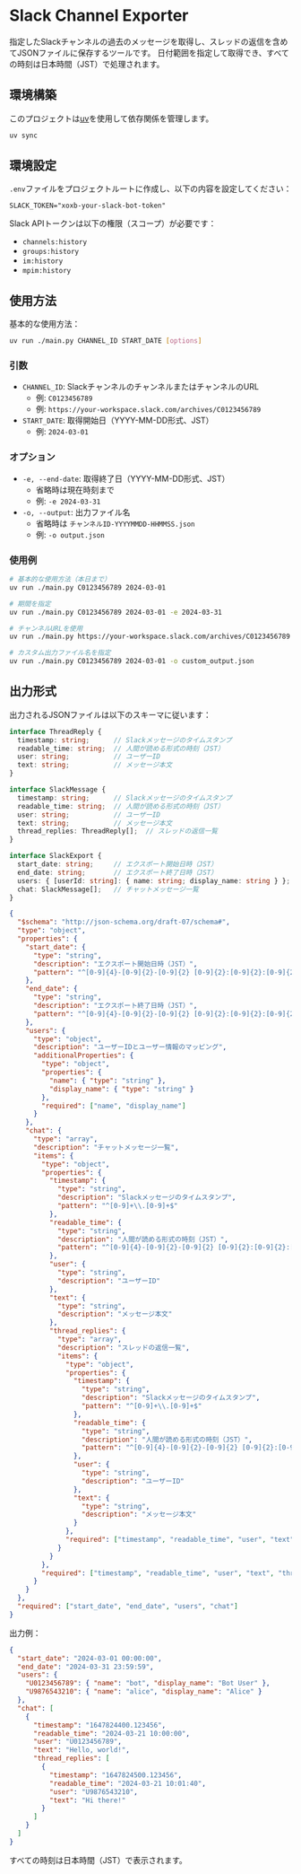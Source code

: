 # Slack Channel Exporter

指定したSlackチャンネルの過去のメッセージを取得し、スレッドの返信を含めてJSONファイルに保存するツールです。
日付範囲を指定して取得でき、すべての時刻は日本時間（JST）で処理されます。

## 環境構築

このプロジェクトは[uv](https://github.com/astral-sh/uv)を使用して依存関係を管理します。

```bash
uv sync
```

## 環境設定

`.env`ファイルをプロジェクトルートに作成し、以下の内容を設定してください：

```env
SLACK_TOKEN="xoxb-your-slack-bot-token"
```

Slack APIトークンは以下の権限（スコープ）が必要です：
- `channels:history`
- `groups:history`
- `im:history`
- `mpim:history`

## 使用方法

基本的な使用方法：

```bash
uv run ./main.py CHANNEL_ID START_DATE [options]
```

### 引数

- `CHANNEL_ID`: SlackチャンネルのチャンネルまたはチャンネルのURL
  - 例: `C0123456789`
  - 例: `https://your-workspace.slack.com/archives/C0123456789`
- `START_DATE`: 取得開始日（YYYY-MM-DD形式、JST）
  - 例: `2024-03-01`

### オプション

- `-e, --end-date`: 取得終了日（YYYY-MM-DD形式、JST）
  - 省略時は現在時刻まで
  - 例: `-e 2024-03-31`
- `-o, --output`: 出力ファイル名
  - 省略時は `チャンネルID-YYYYMMDD-HHMMSS.json`
  - 例: `-o output.json`

### 使用例

```bash
# 基本的な使用方法（本日まで）
uv run ./main.py C0123456789 2024-03-01

# 期間を指定
uv run ./main.py C0123456789 2024-03-01 -e 2024-03-31

# チャンネルURLを使用
uv run ./main.py https://your-workspace.slack.com/archives/C0123456789 2024-03-01

# カスタム出力ファイル名を指定
uv run ./main.py C0123456789 2024-03-01 -o custom_output.json
```

## 出力形式

出力されるJSONファイルは以下のスキーマに従います：

```typescript
interface ThreadReply {
  timestamp: string;      // Slackメッセージのタイムスタンプ
  readable_time: string;  // 人間が読める形式の時刻（JST）
  user: string;           // ユーザーID
  text: string;           // メッセージ本文
}

interface SlackMessage {
  timestamp: string;      // Slackメッセージのタイムスタンプ
  readable_time: string;  // 人間が読める形式の時刻（JST）
  user: string;           // ユーザーID
  text: string;           // メッセージ本文
  thread_replies: ThreadReply[];  // スレッドの返信一覧
}

interface SlackExport {
  start_date: string;     // エクスポート開始日時（JST）
  end_date: string;       // エクスポート終了日時（JST）
  users: { [userId: string]: { name: string; display_name: string } }; // ユーザーIDとユーザー情報のマッピング
  chat: SlackMessage[];   // チャットメッセージ一覧
}
```

```json
{
  "$schema": "http://json-schema.org/draft-07/schema#",
  "type": "object",
  "properties": {
    "start_date": {
      "type": "string",
      "description": "エクスポート開始日時（JST）",
      "pattern": "^[0-9]{4}-[0-9]{2}-[0-9]{2} [0-9]{2}:[0-9]{2}:[0-9]{2}$"
    },
    "end_date": {
      "type": "string",
      "description": "エクスポート終了日時（JST）",
      "pattern": "^[0-9]{4}-[0-9]{2}-[0-9]{2} [0-9]{2}:[0-9]{2}:[0-9]{2}$"
    },
    "users": {
      "type": "object",
      "description": "ユーザーIDとユーザー情報のマッピング",
      "additionalProperties": {
        "type": "object",
        "properties": {
          "name": { "type": "string" },
          "display_name": { "type": "string" }
        },
        "required": ["name", "display_name"]
      }
    },
    "chat": {
      "type": "array",
      "description": "チャットメッセージ一覧",
      "items": {
        "type": "object",
        "properties": {
          "timestamp": {
            "type": "string",
            "description": "Slackメッセージのタイムスタンプ",
            "pattern": "^[0-9]+\\.[0-9]+$"
          },
          "readable_time": {
            "type": "string",
            "description": "人間が読める形式の時刻（JST）",
            "pattern": "^[0-9]{4}-[0-9]{2}-[0-9]{2} [0-9]{2}:[0-9]{2}:[0-9]{2}$"
          },
          "user": {
            "type": "string",
            "description": "ユーザーID"
          },
          "text": {
            "type": "string",
            "description": "メッセージ本文"
          },
          "thread_replies": {
            "type": "array",
            "description": "スレッドの返信一覧",
            "items": {
              "type": "object",
              "properties": {
                "timestamp": {
                  "type": "string",
                  "description": "Slackメッセージのタイムスタンプ",
                  "pattern": "^[0-9]+\\.[0-9]+$"
                },
                "readable_time": {
                  "type": "string",
                  "description": "人間が読める形式の時刻（JST）",
                  "pattern": "^[0-9]{4}-[0-9]{2}-[0-9]{2} [0-9]{2}:[0-9]{2}:[0-9]{2}$"
                },
                "user": {
                  "type": "string",
                  "description": "ユーザーID"
                },
                "text": {
                  "type": "string",
                  "description": "メッセージ本文"
                }
              },
              "required": ["timestamp", "readable_time", "user", "text"]
            }
          }
        },
        "required": ["timestamp", "readable_time", "user", "text", "thread_replies"]
      }
    }
  },
  "required": ["start_date", "end_date", "users", "chat"]
}
```

出力例：

```json
{
  "start_date": "2024-03-01 00:00:00",
  "end_date": "2024-03-31 23:59:59",
  "users": {
    "U0123456789": { "name": "bot", "display_name": "Bot User" },
    "U9876543210": { "name": "alice", "display_name": "Alice" }
  },
  "chat": [
    {
      "timestamp": "1647824400.123456",
      "readable_time": "2024-03-21 10:00:00",
      "user": "U0123456789",
      "text": "Hello, world!",
      "thread_replies": [
        {
          "timestamp": "1647824500.123456",
          "readable_time": "2024-03-21 10:01:40",
          "user": "U9876543210",
          "text": "Hi there!"
        }
      ]
    }
  ]
}
```

すべての時刻は日本時間（JST）で表示されます。
